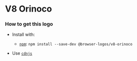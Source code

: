 # V8 Orinoco

### How to get this logo

* Install with:
  * [`npm`](https://www.npmjs.com/): `npm install --save-dev @browser-logos/v8-orinoco`

* Use [`cdnjs`](https://cdnjs.com/libraries/browser-logos)
